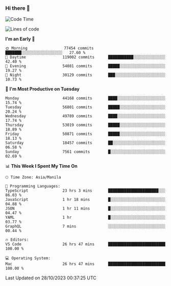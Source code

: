 ### Hi there 👋

<!--START_SECTION:waka-->
![Code Time](http://img.shields.io/badge/Code%20Time-4%2C475%20hrs%2014%20mins-blue)

![Lines of code](https://img.shields.io/badge/From%20Hello%20World%20I%27ve%20Written-107.8%20million%20lines%20of%20code-blue)

**I'm an Early 🐤** 

```text
🌞 Morning                77454 commits       ███████░░░░░░░░░░░░░░░░░░   27.60 % 
🌆 Daytime                119002 commits      ███████████░░░░░░░░░░░░░░   42.40 % 
🌃 Evening                54081 commits       █████░░░░░░░░░░░░░░░░░░░░   19.27 % 
🌙 Night                  30129 commits       ███░░░░░░░░░░░░░░░░░░░░░░   10.73 % 
```
📅 **I'm Most Productive on Tuesday** 

```text
Monday                   44168 commits       ████░░░░░░░░░░░░░░░░░░░░░   15.74 % 
Tuesday                  56801 commits       █████░░░░░░░░░░░░░░░░░░░░   20.24 % 
Wednesday                49789 commits       ████░░░░░░░░░░░░░░░░░░░░░   17.74 % 
Thursday                 53019 commits       █████░░░░░░░░░░░░░░░░░░░░   18.89 % 
Friday                   50871 commits       █████░░░░░░░░░░░░░░░░░░░░   18.13 % 
Saturday                 18457 commits       ██░░░░░░░░░░░░░░░░░░░░░░░   06.58 % 
Sunday                   7561 commits        █░░░░░░░░░░░░░░░░░░░░░░░░   02.69 % 
```


📊 **This Week I Spent My Time On** 

```text
🕑︎ Time Zone: Asia/Manila

💬 Programming Languages: 
TypeScript               23 hrs 3 mins       ██████████████████████░░░   86.03 % 
JavaScript               1 hr 18 mins        █░░░░░░░░░░░░░░░░░░░░░░░░   04.88 % 
JSON                     1 hr 11 mins        █░░░░░░░░░░░░░░░░░░░░░░░░   04.47 % 
YAML                     1 hr                █░░░░░░░░░░░░░░░░░░░░░░░░   03.77 % 
GraphQL                  7 mins              ░░░░░░░░░░░░░░░░░░░░░░░░░   00.44 % 

🔥 Editors: 
VS Code                  26 hrs 47 mins      █████████████████████████   100.00 % 

💻 Operating System: 
Mac                      26 hrs 47 mins      █████████████████████████   100.00 % 
```


 Last Updated on 28/10/2023 00:37:25 UTC
<!--END_SECTION:waka-->


<!--
**rad182/rad182** is a ✨ _special_ ✨ repository because its `README.md` (this file) appears on your GitHub profile.

Here are some ideas to get you started:

- 🔭 I’m currently working on ...
- 🌱 I’m currently learning ...
- 👯 I’m looking to collaborate on ...
- 🤔 I’m looking for help with ...
- 💬 Ask me about ...
- 📫 How to reach me: ...
- 😄 Pronouns: ...
- ⚡ Fun fact: ...
-->
